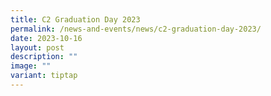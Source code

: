 ```yaml
---
title: C2 Graduation Day 2023
permalink: /news-and-events/news/c2-graduation-day-2023/
date: 2023-10-16
layout: post
description: ""
image: ""
variant: tiptap
---
```

